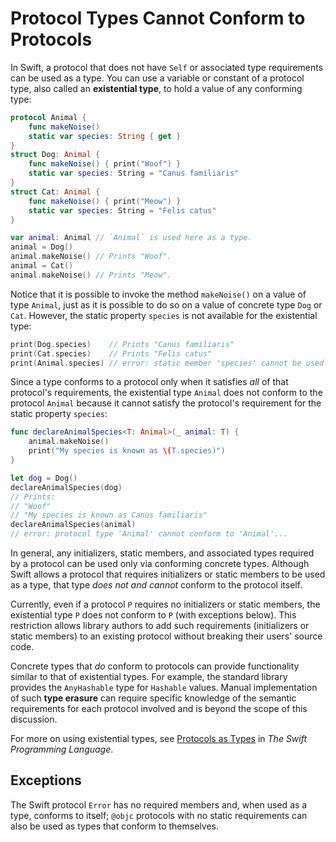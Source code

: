 # Protocol Types Cannot Conform to Protocols

In Swift, a protocol that does not have `Self` or associated type requirements can be used as a type. You can use a variable or constant of a protocol type, also called an __existential type__, to hold a value of any conforming type:

```swift 
protocol Animal {
    func makeNoise()
    static var species: String { get }
}
struct Dog: Animal {
    func makeNoise() { print("Woof") }
    static var species: String = "Canus familiaris"
}
struct Cat: Animal {
    func makeNoise() { print("Meow") }
    static var species: String = "Felis catus"
}

var animal: Animal // `Animal` is used here as a type.
animal = Dog()
animal.makeNoise() // Prints "Woof".
animal = Cat()
animal.makeNoise() // Prints "Meow".
```

Notice that it is possible to invoke the method `makeNoise()` on a value of type `Animal`, just as it is possible to do so on a value of concrete type `Dog` or `Cat`. However, the static property `species` is not available for the existential type:

```swift
print(Dog.species)    // Prints "Canus familiaris"
print(Cat.species)    // Prints "Felis catus"
print(Animal.species) // error: static member 'species' cannot be used...
```

Since a type conforms to a protocol only when it satisfies _all_ of that protocol's requirements, the existential type `Animal` does not conform to the protocol `Animal` because it cannot satisfy the protocol's requirement for the static property `species`:

```swift
func declareAnimalSpecies<T: Animal>(_ animal: T) {
    animal.makeNoise()
    print("My species is known as \(T.species)")
}

let dog = Dog()
declareAnimalSpecies(dog)
// Prints:
// "Woof"
// "My species is known as Canus familiaris"
declareAnimalSpecies(animal)
// error: protocol type 'Animal' cannot conform to 'Animal'...
```

In general, any initializers, static members, and associated types required by a protocol can be used only via conforming concrete types. Although Swift allows a protocol that requires initializers or static members to be used as a type, that type _does not and cannot_ conform to the protocol itself.

Currently, even if a protocol `P` requires no initializers or static members, the existential type `P` does not conform to `P` (with exceptions below). This restriction allows library authors to add such requirements (initializers or static members) to an existing protocol without breaking their users' source code.

Concrete types that _do_ conform to protocols can provide functionality similar to that of existential types. For example, the standard library provides the `AnyHashable` type for `Hashable` values. Manual implementation of such __type erasure__ can require specific knowledge of the semantic requirements for each protocol involved and is beyond the scope of this discussion.

For more on using existential types, see [Protocols as Types](https://docs.swift.org/swift-book/LanguageGuide/Protocols.html#ID275) in _The Swift Programming Language_.

## Exceptions

The Swift protocol `Error` has no required members and, when used as a type, conforms to itself; `@objc` protocols with no static requirements can also be used as types that conform to themselves.